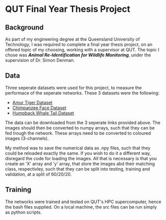 # QUT Final Year Thesis Project

## Background
As part of my engineering degree at the Queensland University of Technology, I was required to complete a final year thesis project, on an offered topic of my choosing, working with a supervisor at QUT. The topic I chose was ***Animal Re-Identification for Wildlife Monitoring***, under the supervision of Dr. Simon Denman.

## Data
Three seperate datasets were used for this project, to measure the performace of the seperate networks.
These 3 datasets were the following:
- [Amur Tiger Dataset](https://cvwc2019.github.io/challenge.html)
- [Chimpanzee Face Dataset](https://github.com/cvjena/chimpanzee_faces)
- [Humpback Whale Tail Dataset](https://www.kaggle.com/c/humpback-whale-identification/data)

The data can be downloaded from the 3 seperate links provided above. The images should then be converted to numpy arrays, such that they can be fed trough the network. These arrays need to be converted to coloured images (3-channels).

My method was to save the numerical data as .npy files, such that they could be reloaded exactly the same. If you wish to do it a different way, disregard the code for loading the images. All that is necessary is that you create an 'X' array and 'y' array, that store the images abd their matching class, respectivley, such that they can be split into testing, training and validation, at a split of 60/20/20.

## Training
The networks were trained and tested on QUT's HPC supercomputer, hence the bash files supplied. On a local machine, the src files can be run simply as python scripts.